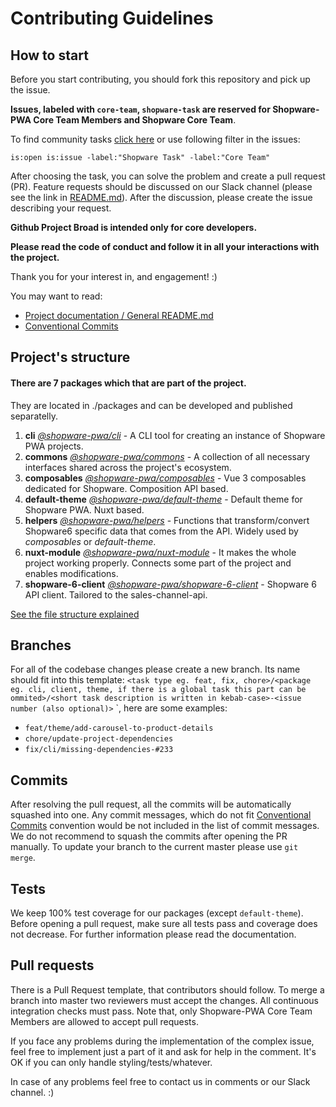 # Contributing Guidelines

## How to start

Before you start contributing, you should fork this repository and pick up the issue. 

**Issues, labeled with `core-team`, `shopware-task` are reserved for Shopware-PWA Core Team Members and Shopware Core Team**. 

To find community tasks [click here](https://github.com/DivanteLtd/shopware-pwa/issues?utf8=%E2%9C%93&q=is%3Aopen+is%3Aissue+-label%3A%22Shopware+Task%22+-label%3A%22Core+Team%22+) or use following filter in the issues:

``` 
is:open is:issue -label:"Shopware Task" -label:"Core Team" 
```

After choosing the task, you can solve the problem and create a pull request (PR). Feature requests should be discussed on our Slack channel (please see the link in [README.md](https://github.com/DivanteLtd/shopware-pwa)). After the discussion, please create the issue describing your request.

**Github Project Broad is intended only for core developers.**

**Please read the code of conduct and follow it in all your interactions with the project.** 

Thank you for your interest in, and engagement! :)

You may want to read:

- [Project documentation / General README.md](https://github.com/DivanteLtd/shopware-pwa)
- [Conventional Commits](https://www.conventionalcommits.org/en/v1.0.0/)


## Project's structure

#### There are 7 packages which that are part of the project.

They are located in ./packages and can be developed and published separatelly.

1. **cli** [_@shopware-pwa/cli_](https://www.npmjs.com/package/@shopware-pwa/cli) - A CLI tool for creating an instance of Shopware PWA projects.
2. **commons** [_@shopware-pwa/commons_](https://www.npmjs.com/package/@shopware-pwa/commons) - A collection of all necessary interfaces shared across the project's ecosystem.
3. **composables** [_@shopware-pwa/composables_](https://www.npmjs.com/package/@shopware-pwa/composables) - Vue 3 composables dedicated for Shopware. Composition API based.
4. **default-theme** [_@shopware-pwa/default-theme_](https://www.npmjs.com/package/@shopware-pwa/default-theme) - Default theme for Shopware PWA. Nuxt based.
5. **helpers** [_@shopware-pwa/helpers_](https://www.npmjs.com/package/@shopware-pwa/helpers) - Functions that transform/convert Shopware6 specific data that comes from the API. Widely used by _composables_ or _default-theme_.
6. **nuxt-module** [_@shopware-pwa/nuxt-module_](https://www.npmjs.com/package/@shopware-pwa/nuxt-module) - It makes the whole project working properly. Connects some part of the project and enables modifications.
7. **shopware-6-client** [_@shopware-pwa/shopware-6-client_](https://www.npmjs.com/package/@shopware-pwa/shopware-6-client) - Shopware 6 API client. Tailored to the sales-channel-api.

[See the file structure explained](./STRUCTURE.md)

## Branches

For all of the codebase changes please create a new branch. Its name should fit into this template: `<task type eg. feat, fix, chore>/<package eg. cli, client, theme, if there is a global task this part can be ommited>/<short task description is written in kebab-case>-<issue number (also optional)>` `, here are some examples:

- `feat/theme/add-carousel-to-product-details`
- `chore/update-project-dependencies`
- `fix/cli/missing-dependencies-#233`

## Commits

After resolving the pull request, all the commits will be automatically squashed into one. Any commit messages, which do not fit [Conventional Commits](https://www.conventionalcommits.org/en/v1.0.0/) convention would be not included in the list of commit messages. We do not recommend to squash the commits after opening the PR manually. To update your branch to the current master please use `git merge`.

## Tests

We keep 100% test coverage for our packages (except `default-theme`). Before opening a pull request, make sure all tests pass and coverage does not decrease. For further information please read the documentation.

## Pull requests

There is a Pull Request template, that contributors should follow. To merge a branch into master two reviewers must accept the changes. All continuous integration checks must pass. Note that, only Shopware-PWA Core Team Members are allowed to accept pull requests.

If you face any problems during the implementation of the complex issue, feel free to implement just a part of it and ask for help in the comment. It's OK if you can only handle styling/tests/whatever. 

In case of any problems feel free to contact us in comments or our Slack channel. :)
